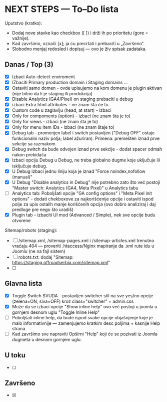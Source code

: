 # NEXT STEPS — To–Do lista

Uputstvo (kratko):

- Dodaj nove stavke kao checkbox ([ ]) i drži ih po prioritetu (gore = važnije).
- Kad završimo, označi [x]; ja ću precrtati i prebaciti u „Završeno“.
- Slobodno menjaj redosled i dopisuj — ovo je živ spisak zadataka.

## Danas / Top (3)

- [x] Izbaci Auto-detect enviroment
- [x] IZbaciti Primary production domain i Staging domains ...
- [x] Ostaviti samo domen - ovde upisujemo na kom domenu je plugin aktivan (nije bitno da li je staging ili produkcija)
- [x] Disable Analytics (GA4/Pixel) on staging prebaciti u debug
- [x] izbaci Extra html attributes - ne znam šta će tu
- [x] Custom code u zaglavlju (head, at start) - izbaci
- [x] Only for compoments (option) - izbaci (ne znam šta je to)
- [x] Only for views - izbaci (ne znam šta je to)
- [x] Only for menu item IDs - izbaci (ne znam štaje to)
- [x] Debug tab - promenjen label i switch postavljen ("Debug OFF" ostaje funkcionalni naziv polja; label ažuriran). Primena: premešten iznad prve sekcije sa razmakom.
- [x] Debug switch da bude odvojen iznad prve sekcije - dodat spacer odmah nakon prekidača
- [x] Izbaci opciju Debug u Debug, ne treba globalno dugme koje uključuje ili isključuje debug.
- [x] U Debug izbaci jednu liniju koja je iznad "Force noindex,nofollow (manual)"
- [x] U Debug "Disable analytics in Debug" nije potrebno zato što već postoji "Master switch: Analytics (GA4, Meta Pixel)" u Analytics tabu
- [ ] Analytics tab: Poboljšati opcije "GA config options" i "Meta Pixel init options" - dodati chekboxove za najkorišćenije opcije i ostaviti ispod polje za upis ostalih manje korišćenih opcija (ovo dobro analiziraj i daj predloge pre nego što uradiš)
- [x] Plugin tab - izbaciti UI mod (Advanced / Simple), nek sve opcije budu otvorene

Sitemap/robots (staging):

- [ ] /sitemap.xml, /sitemap-pages.xml i /sitemap-articles.xml trenutno vraćaju 404 — proveriti .htaccess/Nginx mapiranje da .xml rute idu u Joomlu (ne na fajl sistem)
- [ ] robots.txt: dodaj "Sitemap: <https://staging.offroadserbia.com/sitemap.xml>"
- [ ]

## Glavna lista

- [x] Toggle Switch SVUDA - postavljen switcher stil na sve yes/no opcije (zelena=ON, siva=OFF) kroz class="switcher" + admin.css
- [x] Može da se izbaci opcije "Show inline help" ovo već postoji u joomla u gornjem desnom uglu "Toggle Inline Help"
- [ ] Poboljšati inline help, da bude ispod svake opcije objašnjenje koje je malo informativnije — zamenjujemo kratkim desc poljima + kasnije Help strana
- [ ] Kad završimo sve napraviti Opširni "Help" koji će se pozivati iz Joomla dugmeta u desnom gornjem uglu.

## U toku

- [ ]

## Završeno

- [x]
